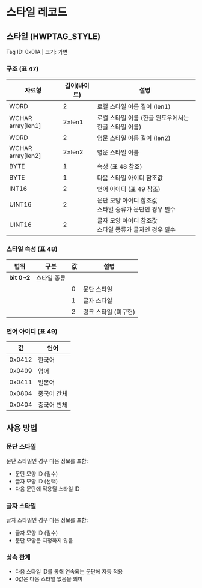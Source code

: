 # 스타일 레코드

## 스타일 (HWPTAG_STYLE)

Tag ID: 0x01A | 크기: 가변

### 구조 (표 47)
| 자료형 | 길이(바이트) | 설명 |
|--------|------------|------|
| WORD | 2 | 로컬 스타일 이름 길이 (len1) |
| WCHAR array[len1] | 2×len1 | 로컬 스타일 이름 (한글 윈도우에서는 한글 스타일 이름) |
| WORD | 2 | 영문 스타일 이름 길이 (len2) |
| WCHAR array[len2] | 2×len2 | 영문 스타일 이름 |
| BYTE | 1 | 속성 (표 48 참조) |
| BYTE | 1 | 다음 스타일 아이디 참조값 |
| INT16 | 2 | 언어 아이디 (표 49 참조) |
| UINT16 | 2 | 문단 모양 아이디 참조값<br>스타일 종류가 문단인 경우 필수 |
| UINT16 | 2 | 글자 모양 아이디 참조값<br>스타일 종류가 글자인 경우 필수 |

### 스타일 속성 (표 48)
| 범위 | 구분 | 값 | 설명 |
|------|------|----|----- |
| **bit 0~2** | 스타일 종류 | | |
| | | 0 | 문단 스타일 |
| | | 1 | 글자 스타일 |
| | | 2 | 링크 스타일 (미구현) |

### 언어 아이디 (표 49)
| 값 | 언어 |
|----|------|
| 0x0412 | 한국어 |
| 0x0409 | 영어 |
| 0x0411 | 일본어 |
| 0x0804 | 중국어 간체 |
| 0x0404 | 중국어 번체 |

## 사용 방법

### 문단 스타일
문단 스타일인 경우 다음 정보를 포함:
- 문단 모양 ID (필수)
- 글자 모양 ID (선택)
- 다음 문단에 적용될 스타일 ID

### 글자 스타일
글자 스타일인 경우 다음 정보를 포함:
- 글자 모양 ID (필수)
- 문단 모양은 지정하지 않음

### 상속 관계
- 다음 스타일 ID를 통해 연속되는 문단에 자동 적용
- 0값은 다음 스타일 없음을 의미